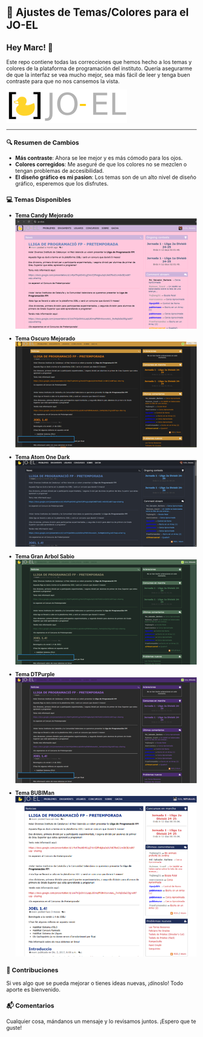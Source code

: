 # 🎨 Ajustes de Temas/Colores para el JO-EL

## Hey Marc! 👋

Este repo contiene todas las correcciones que hemos hecho a los temas y colores de la plataforma de programación del instituto. Quería asegurarme de que la interfaz se vea mucho mejor, sea más fácil de leer y tenga buen contraste para que no nos cansemos la vista.

![Logo JOEL](images/joel.svg)

---
### 🔍 Resumen de Cambios

- **Más contraste**: Ahora se lee mejor y es más cómodo para los ojos.
- **Colores corregidos**: Me aseguré de que los colores no se mezclen o tengan problemas de accesibilidad.
- **El diseño gráfico es mi pasion**: Los temas son de un alto nivel de diseño gráfico, esperemos que los disfrutes.

### 💻 Temas Disponibles

- **Tema Candy Mejorado**
  ![Candy](images/candy.png)
  
- **Tema Oscuro Mejorado**
  ![Dark](images/dark.png)
  
- **Tema Atom One Dark**
  ![Atom One Dark](images/atomdark.jpg)
  
- **Tema Gran Arbol Sabio**
  ![Wise Mystical Tree](images/wmt.png)
  
- **Tema DTPurple**
  ![Didac Tienda Morado](images/dtpurple.png)
  
- **Tema BUBIMan**
  ![BUBIMAN](images/bubiman.png)

### 🤝 Contribuciones

Si ves algo que se pueda mejorar o tienes ideas nuevas, ¡dínoslo! Todo aporte es bienvenido.

### 📬 Comentarios

Cualquier cosa, mándanos un mensaje y lo revisamos juntos. ¡Espero que te guste!
